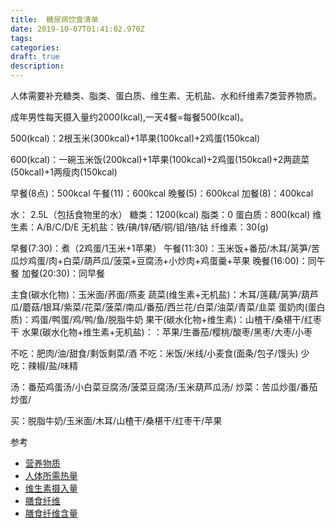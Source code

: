 ```yaml
---
title:  糖尿病饮食清单
date: 2019-10-07T01:41:02.970Z
tags: 
categories:
draft: true
description: 
---
```


人体需要补充糖类、脂类、蛋白质、维生素、无机盐、水和纤维素7类营养物质。


成年男性每天摄入量约2000(kcal),一天4餐=每餐500(kcal)。

500(kcal)：2根玉米(300kcal)+1苹果(100kcal)+2鸡蛋(150kcal)

600(kcal)：一碗玉米饭(200kcal)+1苹果(100kcal)+2鸡蛋(150kcal)+2两蔬菜(50kcal)+1两瘦肉(150kcal)

早餐(8点)：500kcal
午餐(11)：600kcal
晚餐(5)：600kcal
加餐(8)：400kcal


水： 2.5L（包括食物里的水）
糖类：1200(kcal)
脂类：0
蛋白质：800(kcal)
维生素：A/B/C/D/E
无机盐：铁/碘/锌/硒/铜/钼/铬/钴
纤维素：30(g)


早餐(7:30)：煮（2鸡蛋/1玉米+1苹果）
午餐(11:30)：玉米饭+番茄/木耳/莴笋/苦瓜炒鸡蛋/肉+白菜/葫芦瓜/菠菜+豆腐汤+小炒肉+鸡蛋羹+苹果
晚餐(16:00)：同午餐
加餐(20:30)：同早餐

主食(碳水化物)：玉米面/荞面/燕麦
蔬菜(维生素+无机盐)：木耳/莲藕/莴笋/葫芦瓜/蘑菇/银耳/紫菜/花菜/菠菜/南瓜/番茄/西兰花/白菜/油菜/青菜/韭菜
蛋奶肉(蛋白质)：鸡蛋/鸭蛋/鸡/鸭/鱼/脱脂牛奶
果干(碳水化物+维生素)：山楂干/桑椹干/红枣干
水果(碳水化物+维生素+无机盐)：：苹果/生番茄/樱桃/酸枣/黑枣/大枣/小枣

不吃：肥肉/油/甜食/剩饭剩菜/酒
不吃：米饭/米线/小麦食(面条/包子/馒头)
少吃：辣椒/盐/味精

汤：番茄鸡蛋汤/小白菜豆腐汤/菠菜豆腐汤/玉米葫芦瓜汤/
炒菜：苦瓜炒蛋/番茄炒蛋/

买：脱脂牛奶/玉米面/木耳/山楂干/桑椹干/红枣干/苹果

参考

- [营养物质](https://baike.baidu.com/item/%E8%90%A5%E5%85%BB%E7%89%A9%E8%B4%A8)
- [人体所需热量](https://www.zhihu.com/question/21379172)
- [维生素摄入量](https://www.zhihu.com/question/270461437)
- [膳食纤维](http://wenda.qiezilife.com/article/382)
- [膳食纤维含量](https://gg1.chn.moe/extdomains/zh.wikipedia.org/zh-hans/%E7%BA%A4%E7%BB%B4%E7%B4%A0)